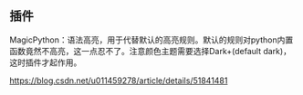 ## 插件

 MagicPython：语法高亮，用于代替默认的高亮规则。默认的规则对python内置函数竟然不高亮，这一点忍不了。注意颜色主题需要选择Dark+(default dark)，这时插件才起作用。

https://blog.csdn.net/u011459278/article/details/51841481

